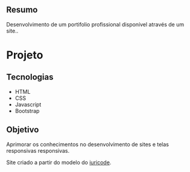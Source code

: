 ## Resumo

Desenvolvimento de um portifolio profissional disponível através de um site..

# Projeto

## Tecnologias

- HTML
- CSS
- Javascript
- Bootstrap

## Objetivo

Aprimorar os conhecimentos no desenvolvimento de sites e telas responsivas responsivas.

Site criado a partir do modelo do [iuricode](https://github.com/iuricode).

